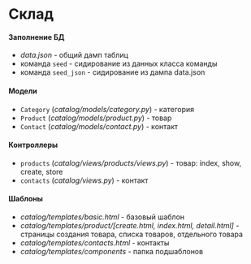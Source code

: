 # Склад

#### Заполнение БД
  * *data.json* - общий дамп таблиц
  * команда ``seed`` - сидирование из данных класса команды
  * команда ``seed_json`` - сидирование из дампа data.json

#### Модели
+ ``Category`` (*catalog/models/category.py*) - категория
+ ``Product`` (*catalog/models/product.py*) - товар
+ ``Contact`` (*catalog/models/contact.py*) - контакт

#### Контроллеры
+ ``products`` (*catalog/views/products/views.py*) - товар: index, show, create, store
+ ``contacts`` (*catalog/views.py*) - контакт

#### Шаблоны
+ *catalog/templates/basic.html* - базовый шаблон
+ *catalog/templates/product/[create.html, index.html, detail.html]* - страницы создания товара, списка товаров, отдельного товара
+ *catalog/templates/contacts.html* - контакты
+ *catalog/templates/components* - папка подшаблонов
